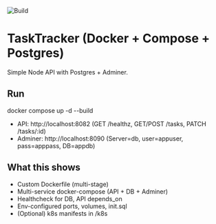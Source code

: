 ﻿![Build](https://github.com/petermatias2/tasktracker/actions/workflows/docker.yml/badge.svg)

# TaskTracker (Docker + Compose + Postgres)

Simple Node API with Postgres + Adminer.
## Run
docker compose up -d --build
- API: http://localhost:8082 (GET /healthz, GET/POST /tasks, PATCH /tasks/:id)
- Adminer: http://localhost:8090 (Server=db, user=appuser, pass=apppass, DB=appdb)

## What this shows
- Custom Dockerfile (multi-stage)
- Multi-service docker-compose (API + DB + Adminer)
- Healthcheck for DB, API depends_on
- Env-configured ports, volumes, init.sql
- (Optional) k8s manifests in /k8s

